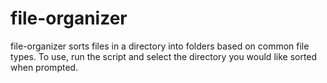 # file-organizer
file-organizer sorts files in a directory into folders based on common file types. To use, run the script and select the directory you would like sorted when prompted. 
